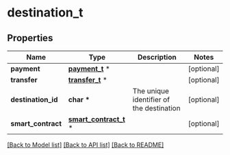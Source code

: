 # destination_t

## Properties
Name | Type | Description | Notes
------------ | ------------- | ------------- | -------------
**payment** | [**payment_t**](payment.md) \* |  | [optional] 
**transfer** | [**transfer_t**](transfer.md) \* |  | [optional] 
**destination_id** | **char \*** | The unique identifier of the destination | [optional] 
**smart_contract** | [**smart_contract_t**](smart_contract.md) \* |  | [optional] 

[[Back to Model list]](../README.md#documentation-for-models) [[Back to API list]](../README.md#documentation-for-api-endpoints) [[Back to README]](../README.md)


